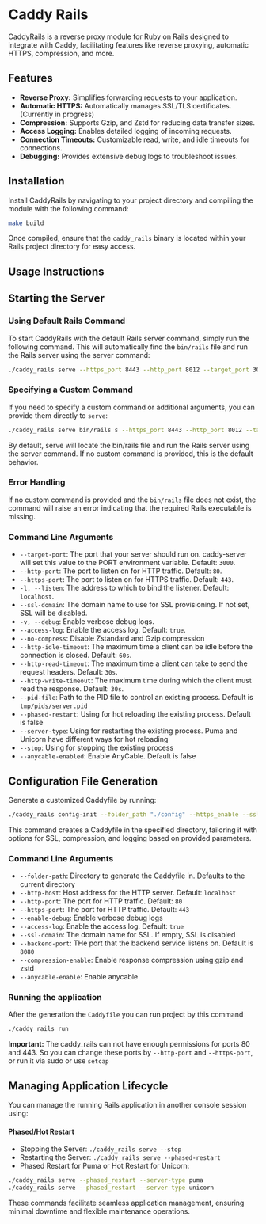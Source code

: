 # Caddy Rails

CaddyRails is a reverse proxy module for Ruby on Rails designed to integrate with Caddy, facilitating features like reverse proxying, automatic HTTPS, compression, and more.

## Features

- **Reverse Proxy:** Simplifies forwarding requests to your application.
- **Automatic HTTPS:** Automatically manages SSL/TLS certificates. (Currently in progress)
- **Compression:** Supports Gzip, and Zstd for reducing data transfer sizes.
- **Access Logging:** Enables detailed logging of incoming requests.
- **Connection Timeouts:** Customizable read, write, and idle timeouts for connections.
- **Debugging:** Provides extensive debug logs to troubleshoot issues.

## Installation

Install CaddyRails by navigating to your project directory and compiling the module with the following command:

```bash
make build
```

Once compiled, ensure that the `caddy_rails` binary is located within your Rails project directory for easy access.

## Usage Instructions

## Starting the Server

### Using Default Rails Command

To start CaddyRails with the default Rails server command, simply run the following command. This will automatically find the `bin/rails` file and run the Rails server using the server command:
```bash
./caddy_rails serve --https_port 8443 --http_port 8012 --target_port 3000
```

### Specifying a Custom Command

If you need to specify a custom command or additional arguments, you can provide them directly to `serve`:

```bash
./caddy_rails serve bin/rails s --https_port 8443 --http_port 8012 --target_port 3000
```

By default, serve will locate the bin/rails file and run the Rails server using the server command. If no custom command is provided, this is the default behavior.

### Error Handling

If no custom command is provided and the `bin/rails` file does not exist, the command will raise an error indicating that the required Rails executable is missing.

### Command Line Arguments
- `--target-port`: The port that your server should run on.  caddy-server will set this value to the PORT environment variable. Default: `3000`.
- `--http-port`: The port to listen on for HTTP traffic. Default: `80`.
- `--https-port`: The port to listen on for HTTPS traffic. Default: `443`.
- `-l, --listen`: The address to which to bind the listener. Default: `localhost`.
- `--ssl-domain`: The domain name to use for SSL provisioning. If not set, SSL will be disabled.
- `-v, --debug`: Enable verbose debug logs.
- `--access-log`: Enable the access log. Default: `true`.
- `--no-compress`: Disable Zstandard and Gzip compression
- `--http-idle-timeout`: The maximum time a client can be idle before the connection is closed. Default: `60s`.
- `--http-read-timeout`: The maximum time a client can take to send the request headers. Default: `30s`.
- `--http-write-timeout`: The maximum time during which the client must read the response. Default: `30s`.
- `--pid-file`: Path to the PID file to control an existing process. Default is `tmp/pids/server.pid`
- `--phased-restart`: Using for hot reloading the existing process. Default is false
- `--server-type`: Using for restarting the existing process. Puma and Unicorn have different ways for hot reloading
- `--stop`: Using for stopping the existing process
- `--anycable-enabled`: Enable AnyCable. Default is false

## Configuration File Generation
Generate a customized Caddyfile by running:

```bash
./caddy_rails config-init --folder_path "./config" --https_enable --ssl-domain localhost
```

This command creates a Caddyfile in the specified directory, tailoring it with options for SSL, compression, and logging based on provided parameters.

### Command Line Arguments
- `--folder-path`: Directory to generate the Caddyfile in. Defaults to the current directory
- `--http-host`: Host address for the HTTP server. Default: `localhost`
- `--http-port`: The port for HTTP traffic. Default: `80`
- `--https-port`: The port for HTTP traffic. Default: `443`
- `--enable-debug`: Enable verbose debug logs
- `--access-log`: Enable the access log. Default: `true`
- `--ssl-domain`: The domain name for SSL. If empty, SSL is disabled
- `--backend-port`: THe port that the backend service listens on. Default is `8080`
- `--compression-enable`: Enable response compression using gzip and zstd
- `--anycable-enable`: Enable anycable

### Running the application

After the generation the `Caddyfile` you can run project by this command

```bash
./caddy_rails run
```

**Important:** The caddy_rails can not have enough permissions for ports 80 and 443.
So you can change these ports by `--http-port` and `--https-port`, or run it via sudo or use `setcap`

## Managing Application Lifecycle
You can manage the running Rails application in another console session using:

#### Phased/Hot Restart
- Stopping the Server: `./caddy_rails serve --stop`
- Restarting the Server: `./caddy_rails serve --phased-restart`
- Phased Restart for Puma or Hot Restart for Unicorn:
```bash
./caddy_rails serve --phased_restart --server-type puma
./caddy_rails serve --phased_restart --server-type unicorn 
```

These commands facilitate seamless application management, ensuring minimal downtime and flexible maintenance operations.
